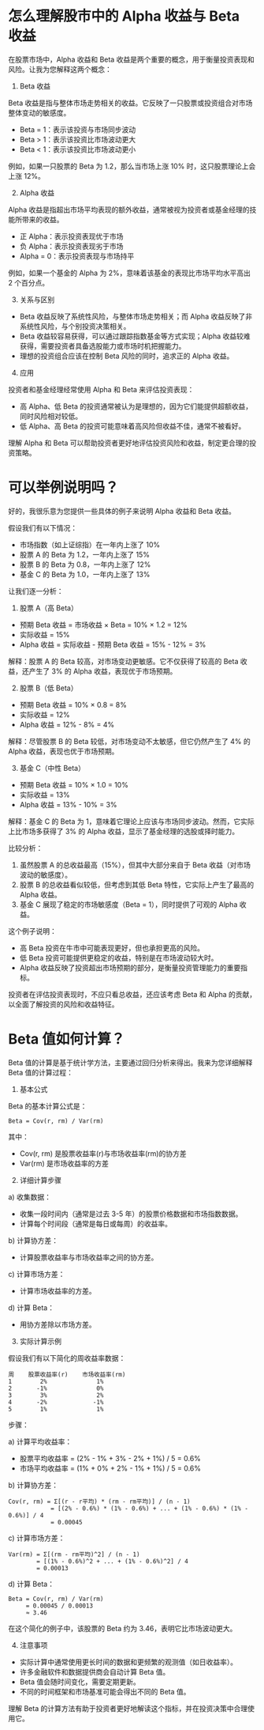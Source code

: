 # 怎么理解股市中的 Alpha 收益与 Beta 收益

在股票市场中，Alpha 收益和 Beta 收益是两个重要的概念，用于衡量投资表现和风险。让我为您解释这两个概念：

1. Beta 收益

Beta 收益是指与整体市场走势相关的收益。它反映了一只股票或投资组合对市场整体变动的敏感度。

- Beta = 1：表示该投资与市场同步波动
- Beta > 1：表示该投资比市场波动更大
- Beta < 1：表示该投资比市场波动更小

例如，如果一只股票的 Beta 为 1.2，那么当市场上涨 10% 时，这只股票理论上会上涨 12%。

2. Alpha 收益

Alpha 收益是指超出市场平均表现的额外收益，通常被视为投资者或基金经理的技能所带来的收益。

- 正 Alpha：表示投资表现优于市场
- 负 Alpha：表示投资表现劣于市场
- Alpha = 0：表示投资表现与市场持平

例如，如果一个基金的 Alpha 为 2%，意味着该基金的表现比市场平均水平高出 2 个百分点。

3. 关系与区别

- Beta 收益反映了系统性风险，与整体市场走势相关；而 Alpha 收益反映了非系统性风险，与个别投资决策相关。
- Beta 收益较容易获得，可以通过跟踪指数基金等方式实现；Alpha 收益较难获得，需要投资者具备选股能力或市场时机把握能力。
- 理想的投资组合应该在控制 Beta 风险的同时，追求正的 Alpha 收益。

4. 应用

投资者和基金经理经常使用 Alpha 和 Beta 来评估投资表现：

- 高 Alpha、低 Beta 的投资通常被认为是理想的，因为它们能提供超额收益，同时风险相对较低。
- 低 Alpha、高 Beta 的投资可能意味着高风险但收益不佳，通常不被看好。

理解 Alpha 和 Beta 可以帮助投资者更好地评估投资风险和收益，制定更合理的投资策略。

# 可以举例说明吗？

好的，我很乐意为您提供一些具体的例子来说明 Alpha 收益和 Beta 收益。

假设我们有以下情况：

- 市场指数（如上证综指）在一年内上涨了 10%
- 股票 A 的 Beta 为 1.2，一年内上涨了 15%
- 股票 B 的 Beta 为 0.8，一年内上涨了 12%
- 基金 C 的 Beta 为 1.0，一年内上涨了 13%

让我们逐一分析：

1. 股票 A（高 Beta）

- 预期 Beta 收益 = 市场收益 × Beta = 10% × 1.2 = 12%
- 实际收益 = 15%
- Alpha 收益 = 实际收益 - 预期 Beta 收益 = 15% - 12% = 3%

解释：股票 A 的 Beta 较高，对市场变动更敏感。它不仅获得了较高的 Beta 收益，还产生了 3% 的 Alpha 收益，表现优于市场预期。

2. 股票 B（低 Beta）

- 预期 Beta 收益 = 10% × 0.8 = 8%
- 实际收益 = 12%
- Alpha 收益 = 12% - 8% = 4%

解释：尽管股票 B 的 Beta 较低，对市场变动不太敏感，但它仍然产生了 4% 的 Alpha 收益，表现也优于市场预期。

3. 基金 C（中性 Beta）

- 预期 Beta 收益 = 10% × 1.0 = 10%
- 实际收益 = 13%
- Alpha 收益 = 13% - 10% = 3%

解释：基金 C 的 Beta 为 1，意味着它理论上应该与市场同步波动。然而，它实际上比市场多获得了 3% 的 Alpha 收益，显示了基金经理的选股或择时能力。

比较分析：

1. 虽然股票 A 的总收益最高（15%），但其中大部分来自于 Beta 收益（对市场波动的敏感度）。
2. 股票 B 的总收益看似较低，但考虑到其低 Beta 特性，它实际上产生了最高的 Alpha 收益。
3. 基金 C 展现了稳定的市场敏感度（Beta = 1），同时提供了可观的 Alpha 收益。

这个例子说明：

- 高 Beta 投资在牛市中可能表现更好，但也承担更高的风险。
- 低 Beta 投资可能提供更稳定的收益，特别是在市场波动较大时。
- Alpha 收益反映了投资超出市场预期的部分，是衡量投资管理能力的重要指标。

投资者在评估投资表现时，不应只看总收益，还应该考虑 Beta 和 Alpha 的贡献，以全面了解投资的风险和收益特征。

# Beta 值如何计算？

Beta 值的计算是基于统计学方法，主要通过回归分析来得出。我来为您详细解释 Beta 值的计算过程：

1. 基本公式

Beta 的基本计算公式是：

```
Beta = Cov(r, rm) / Var(rm)
```

其中：

- Cov(r, rm) 是股票收益率(r)与市场收益率(rm)的协方差
- Var(rm) 是市场收益率的方差

2. 详细计算步骤

a) 收集数据：

- 收集一段时间内（通常是过去 3-5 年）的股票价格数据和市场指数数据。
- 计算每个时间段（通常是每日或每周）的收益率。

b) 计算协方差：

- 计算股票收益率与市场收益率之间的协方差。

c) 计算市场方差：

- 计算市场收益率的方差。

d) 计算 Beta：

- 用协方差除以市场方差。

3. 实际计算示例

假设我们有以下简化的周收益率数据：

```
周    股票收益率(r)    市场收益率(rm)
1        2%              1%
2       -1%              0%
3        3%              2%
4       -2%             -1%
5        1%              1%
```

步骤：

a) 计算平均收益率：

- 股票平均收益率 = (2% - 1% + 3% - 2% + 1%) / 5 = 0.6%
- 市场平均收益率 = (1% + 0% + 2% - 1% + 1%) / 5 = 0.6%

b) 计算协方差：

```
Cov(r, rm) = Σ[(r - r平均) * (rm - rm平均)] / (n - 1)
            = [(2% - 0.6%) * (1% - 0.6%) + ... + (1% - 0.6%) * (1% - 0.6%)] / 4
            = 0.00045
```

c) 计算市场方差：

```
Var(rm) = Σ[(rm - rm平均)^2] / (n - 1)
        = [(1% - 0.6%)^2 + ... + (1% - 0.6%)^2] / 4
        = 0.00013
```

d) 计算 Beta：

```
Beta = Cov(r, rm) / Var(rm)
     = 0.00045 / 0.00013
     ≈ 3.46
```

在这个简化的例子中，该股票的 Beta 约为 3.46，表明它比市场波动更大。

4. 注意事项

- 实际计算中通常使用更长时间的数据和更频繁的观测值（如日收益率）。
- 许多金融软件和数据提供商会自动计算 Beta 值。
- Beta 值会随时间变化，需要定期更新。
- 不同的时间框架和市场基准可能会得出不同的 Beta 值。

理解 Beta 的计算方法有助于投资者更好地解读这个指标，并在投资决策中合理使用它。

